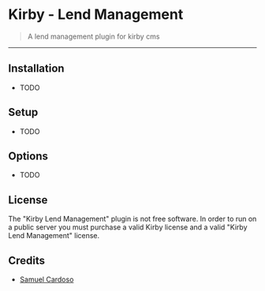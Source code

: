 # Kirby - Lend Management

> A lend management plugin for kirby cms

****

## Installation

* TODO

## Setup

* TODO

## Options

* TODO

## License

The "Kirby Lend Management" plugin is not free software. In order to run on a public server you must purchase a valid Kirby license and a valid "Kirby Lend Management" license.

## Credits

- [Samuel Cardoso](https://github.com/r3d2)
